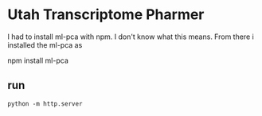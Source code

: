 # Utah Transcriptome Pharmer

I had to install ml-pca with npm. I don't know what this means.
From there i installed the ml-pca as

npm install ml-pca

## run

`python -m http.server`

